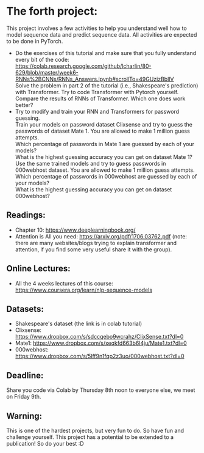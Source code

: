 # The forth project: 
This project involves a few activities to help you understand well how to model sequence data and predict sequence data. All activities are expected to be done in PyTorch.
- Do the exercises of this tutorial and make sure that you fully understand every bit of the code: https://colab.research.google.com/github/lcharlin/80-629/blob/master/week6-RNNs%2BCNNs/RNNs_Answers.ipynb#scrollTo=49GUzizBbllV
<br> Solve the problem in part 2 of the tutorial (i.e., Shakespeare's prediction)  with Transformer. Try to code Transformer with Pytorch yourself.<br> Compare the results of RNNs of Transformer. Which one does work better?
- Try to modify and train your RNN and Transformers for password guessing.
<br> Train your models on password dataset  Clixsense and try to guess the passwords of dataset Mate 1. You are allowed to make 1 million guess attempts.<br> Which percentage of passwords in Mate 1 are guessed by each of your models? <br>What is the highest guessing accuracy you can get on dataset Mate 1? 
<br> Use the same trained models and try to guess passwords in 000webhost dataset.  You are allowed to make 1 million guess attempts.<br> Which percentage of passwords in 000webhost are guessed by each of your models?<br> What is the highest guessing accuracy you can get on dataset 000webhost? 
## Readings:
- Chapter 10: https://www.deeplearningbook.org/
- Attention is All you need: https://arxiv.org/pdf/1706.03762.pdf (note: there are many websites/blogs trying to explain transformer and  attention, if you find some very useful share it with the group).
## Online Lectures:
- All the 4 weeks lectures of this course: https://www.coursera.org/learn/nlp-sequence-models
## Datasets:
- Shakespeare's dataset (the link is in colab tutorial)
- Clixsense: https://www.dropbox.com/s/sdccqebo9wcrahz/ClixSense.txt?dl=0
- Mate1: https://www.dropbox.com/s/xeqkfd663b6l4ju/Mate1.txt?dl=0
- 000webhost: https://www.dropbox.com/s/5lff9n1fqp2z3uo/000webhost.txt?dl=0
## Deadline:
 Share you code via Colab by Thursday 8th noon to everyone else, we meet on Friday 9th.
## Warning: 
This is one of the hardest projects, but very fun to do. So have fun and challenge yourself. This project has a potential to be extended to a publication! So do your best :D